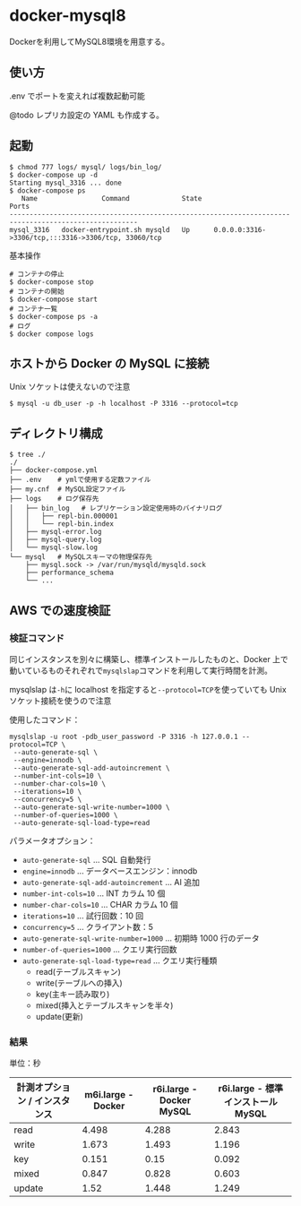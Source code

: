 # docker-mysql8

Dockerを利用してMySQL8環境を用意する。

## 使い方

.env でポートを変えれば複数起動可能

@todo レプリカ設定の YAML も作成する。

## 起動

```shell
$ chmod 777 logs/ mysql/ logs/bin_log/
$ docker-compose up -d
Starting mysql_3316 ... done
$ docker-compose ps
   Name                Command             State                          Ports
------------------------------------------------------------------------------------------------------
mysql_3316   docker-entrypoint.sh mysqld   Up      0.0.0.0:3316->3306/tcp,:::3316->3306/tcp, 33060/tcp
```

基本操作

```shell
# コンテナの停止
$ docker-compose stop
# コンテナの開始
$ docker-compose start
# コンテナ一覧
$ docker-compose ps -a
# ログ
$ docker compose logs
```

## ホストから Docker の MySQL に接続

Unix ソケットは使えないので注意

```shell
$ mysql -u db_user -p -h localhost -P 3316 --protocol=tcp
```

## ディレクトリ構成

```shell
$ tree ./
./
├── docker-compose.yml
├── .env    # ymlで使用する定数ファイル
├── my.cnf  # MySQL設定ファイル
├── logs    # ログ保存先
│   ├── bin_log   # レプリケーション設定使用時のバイナリログ
│   │   ├── repl-bin.000001
│   │   └── repl-bin.index
│   ├── mysql-error.log
│   ├── mysql-query.log
│   └── mysql-slow.log
└── mysql   # MySQLスキーマの物理保存先
    ├── mysql.sock -> /var/run/mysqld/mysqld.sock
    ├── performance_schema
    └── ...
```

## AWS での速度検証

### 検証コマンド

同じインスタンスを別々に構築し、標準インストールしたものと、Docker 上で動いているものそれぞれで`mysqlslap`コマンドを利用して実行時間を計測。

mysqlslap は`-h`に localhost を指定すると`--protocol=TCP`を使っていても Unix ソケット接続を使うので注意

使用したコマンド：

```shell
mysqlslap -u root -pdb_user_password -P 3316 -h 127.0.0.1 --protocol=TCP \
 --auto-generate-sql \
 --engine=innodb \
 --auto-generate-sql-add-autoincrement \
 --number-int-cols=10 \
 --number-char-cols=10 \
 --iterations=10 \
 --concurrency=5 \
 --auto-generate-sql-write-number=1000 \
 --number-of-queries=1000 \
 --auto-generate-sql-load-type=read
```

パラメータオプション：

- `auto-generate-sql` ... SQL 自動発行
- `engine=innodb` ... データベースエンジン：innodb
- `auto-generate-sql-add-autoincrement` ... AI 追加
- `number-int-cols=10` ... INT カラム 10 個
- `number-char-cols=10` ... CHAR カラム 10 個
- `iterations=10` ... 試行回数：10 回
- `concurrency=5` ... クライアント数：5
- `auto-generate-sql-write-number=1000` ... 初期時 1000 行のデータ
- `number-of-queries=1000` ... クエリ実行回数
- `auto-generate-sql-load-type=read` ... クエリ実行種類
  - read(テーブルスキャン)
  - write(テーブルへの挿入)
  - key(主キー読み取り)
  - mixed(挿入とテーブルスキャンを半々)
  - update(更新)

### 結果

単位：秒

| 計測オプション / インスタンス | m6i.large - Docker | r6i.large - Docker MySQL | r6i.large - 標準インストール MySQL |
| ----------------------------- | ------------------ | ------------------------ | ---------------------------------- |
| read                          | 4.498              | 4.288                    | 2.843                              |
| write                         | 1.673              | 1.493                    | 1.196                              |
| key                           | 0.151              | 0.15                     | 0.092                              |
| mixed                         | 0.847              | 0.828                    | 0.603                              |
| update                        | 1.52               | 1.448                    | 1.249                              |
